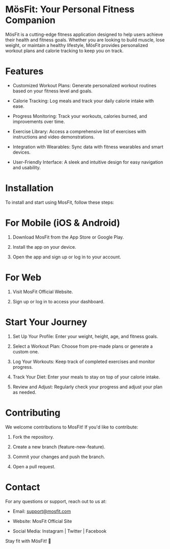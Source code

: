 # MösFit: Your Personal Fitness Companion

MösFit is a cutting-edge fitness application designed to help users achieve their health and fitness goals. Whether you are looking to build muscle, lose weight, or maintain a healthy lifestyle, MösFit provides personalized workout plans and calorie tracking to keep you on track.

# Features

* Customized Workout Plans: Generate personalized workout routines based on your fitness level and goals.

* Calorie Tracking: Log meals and track your daily calorie intake with ease.

* Progress Monitoring: Track your workouts, calories burned, and improvements over time.

* Exercise Library: Access a comprehensive list of exercises with instructions and video demonstrations.

* Integration with Wearables: Sync data with fitness wearables and smart devices.

* User-Friendly Interface: A sleek and intuitive design for easy navigation and usability.

# Installation

To install and start using MosFit, follow these steps:

# For Mobile (iOS & Android)

1. Download MosFit from the App Store or Google Play.

2. Install the app on your device.

3. Open the app and sign up or log in to your account.

# For Web

1. Visit MosFit Official Website.

2. Sign up or log in to access your dashboard.

# Start Your Journey

1. Set Up Your Profile: Enter your weight, height, age, and fitness goals.

2. Select a Workout Plan: Choose from pre-made plans or generate a custom one.

3. Log Your Workouts: Keep track of completed exercises and monitor progress.

4. Track Your Diet: Enter your meals to stay on top of your calorie intake.

5. Review and Adjust: Regularly check your progress and adjust your plan as needed.

# Contributing

We welcome contributions to MosFit! If you'd like to contribute:

1. Fork the repository.

2. Create a new branch (feature-new-feature).

3. Commit your changes and push the branch.

4. Open a pull request.

# Contact
For any questions or support, reach out to us at:

* Email: support@mosfit.com

* Website: MosFit Official Site

* Social Media: Instagram | Twitter | Facebook

Stay fit with MösFit! 💪
